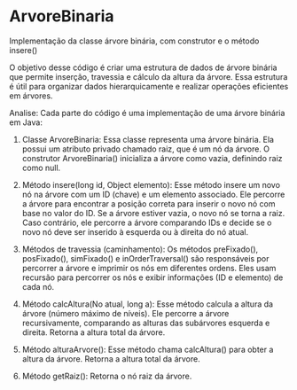 # ArvoreBinaria
 Implementação da classe árvore binária, com construtor e o método insere()

O objetivo desse código é criar uma estrutura de dados de árvore binária que permite inserção, travessia e cálculo da altura da árvore.
Essa estrutura é útil para organizar dados hierarquicamente e realizar operações eficientes em árvores. 

Analise:
 Cada parte do código é uma implementação de uma árvore binária em Java:

1.	Classe ArvoreBinaria:
 	Essa classe representa uma árvore binária.
 	Ela possui um atributo privado chamado raiz, que é um nó da árvore.
 	O construtor ArvoreBinaria() inicializa a árvore como vazia, definindo raiz como null.

2.	Método insere(long id, Object elemento):
 	Esse método insere um novo nó na árvore com um ID (chave) e um elemento associado.
 	Ele percorre a árvore para encontrar a posição correta para inserir o novo nó com base no valor do ID.
 	Se a árvore estiver vazia, o novo nó se torna a raiz.
 	Caso contrário, ele percorre a árvore comparando IDs e decide se o novo nó deve ser inserido à esquerda ou à direita do nó atual.

3.	Métodos de travessia (caminhamento):
 	Os métodos preFixado(), posFixado(), simFixado() e inOrderTraversal() são responsáveis por percorrer a árvore e imprimir os nós em diferentes ordens.
 	Eles usam recursão para percorrer os nós e exibir informações (ID e elemento) de cada nó.

4.	Método calcAltura(No atual, long a):
 	Esse método calcula a altura da árvore (número máximo de níveis).
	 Ele percorre a árvore recursivamente, comparando as alturas das subárvores esquerda e direita.
 	Retorna a altura total da árvore.

5.	Método alturaArvore():
 	Esse método chama calcAltura() para obter a altura da árvore.
 	Retorna a altura total da árvore.

6.	Método getRaiz():
 	Retorna o nó raiz da árvore.
